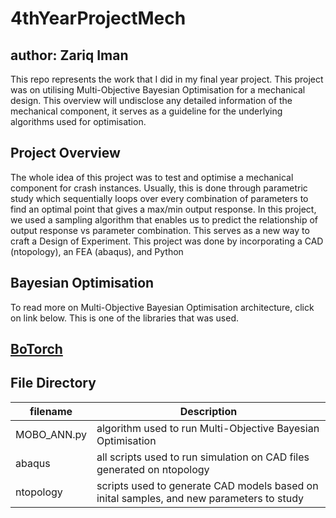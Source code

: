 # 4thYearProjectMech
author: Zariq Iman
---
This repo represents the work that I did in my final year project.
This project was on utilising Multi-Objective Bayesian Optimisation for a mechanical design.
This overview will undisclose any detailed information of the mechanical component, it serves as a guideline for the underlying algorithms used for optimisation.
## Project Overview
The whole idea of this project was to test and optimise a mechanical component for crash instances. Usually, this is done through parametric study which sequentially loops over every combination of parameters to find an optimal point that gives a max/min output response. In this project, we used a sampling algorithm that enables us to predict the relationship of output response vs parameter combination. This serves as a new way to craft a Design of Experiment.
This project was done by incorporating a CAD (ntopology), an FEA (abaqus), and Python
## Bayesian Optimisation
To read more on Multi-Objective Bayesian Optimisation architecture, click on link below. This is one of the libraries that was used.


[BoTorch](https://botorch.org/docs/multi_objective "BoTorch Documentation")
---
## File Directory
|filename|Description|
|---|---|
|MOBO_ANN.py|algorithm used to run Multi-Objective Bayesian Optimisation|
|abaqus|all scripts used to run simulation on CAD files generated on ntopology|
|ntopology|scripts used to generate CAD models based on inital samples, and new parameters to study|



